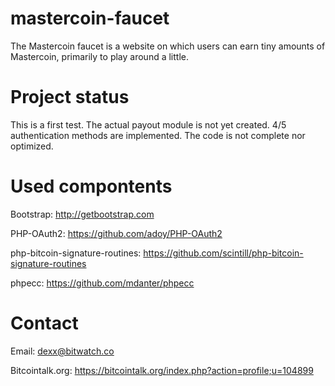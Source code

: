 mastercoin-faucet
=================
The Mastercoin faucet is a website on which users can earn 
tiny amounts of Mastercoin, primarily to play around a little.

Project status
=================
This is a first test. The actual payout module is not yet
created. 4/5 authentication methods are implemented. The
code is not complete nor optimized.

Used compontents
=================
Bootstrap:
http://getbootstrap.com

PHP-OAuth2:
https://github.com/adoy/PHP-OAuth2

php-bitcoin-signature-routines:
https://github.com/scintill/php-bitcoin-signature-routines

phpecc:
https://github.com/mdanter/phpecc

Contact
=================
Email:
dexx@bitwatch.co

Bitcointalk.org:
https://bitcointalk.org/index.php?action=profile;u=104899